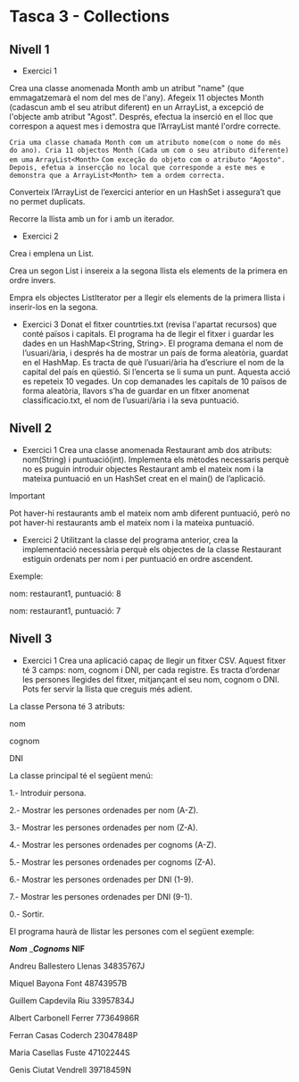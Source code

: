 # Tasca 3 - Collections

## Nivell 1

- Exercici 1

Crea una classe anomenada Month amb un atribut "name" (que emmagatzemarà el nom del mes de l'any). Afegeix 11 objectes Month (cadascun amb el seu atribut diferent) en un ArrayList, a excepció de l'objecte amb atribut "Agost". Després, efectua la inserció en el lloc que correspon a aquest mes i demostra que l’ArrayList manté l'ordre correcte.

`Cria uma classe chamada Month com um atributo nome(com o nome do mês do ano). Cria 11 objectos Month (Cada um com o seu atributo diferente) em uma`
`ArrayList<Month>`
`Com exceção do objeto com o atributo "Agosto". Depois, efetua a insercção no local que corresponde a este mes e demonstra que a ArrayList<Month> tem a ordem correcta.`

Converteix l’ArrayList de l’exercici anterior en un HashSet i assegura’t que no permet duplicats.

Recorre la llista amb un for i amb un iterador.

- Exercici 2

Crea i emplena un List<Integer>.

Crea un segon List<Integer> i insereix a la segona llista els elements de la primera en ordre invers.

Empra els objectes ListIterator per a llegir els elements de la primera llista i inserir-los en la segona.

- Exercici 3
  Donat el fitxer countrties.txt (revisa l'apartat recursos) que conté països i capitals. El programa ha de llegir el fitxer i guardar les dades en un HashMap<String, String>. El programa demana el nom de l’usuari/ària, i després ha de mostrar un país de forma aleatòria, guardat en el HashMap. Es tracta de què l’usuari/ària ha d’escriure el nom de la capital del país en qüestió. Si l’encerta se li suma un punt. Aquesta acció es repeteix 10 vegades. Un cop demanades les capitals de 10 països de forma aleatòria, llavors s’ha de guardar en un fitxer anomenat classificacio.txt, el nom de l’usuari/ària i la seva puntuació.

## Nivell 2

- Exercici 1
  Crea una classe anomenada Restaurant amb dos atributs: nom(String) i puntuació(int). Implementa els mètodes necessaris perquè no es puguin introduir objectes Restaurant amb el mateix nom i la mateixa puntuació en un HashSet creat en el main() de l’aplicació.

Important

Pot haver-hi restaurants amb el mateix nom amb diferent puntuació, però no pot haver-hi restaurants amb el mateix nom i la mateixa puntuació.

- Exercici 2
  Utilitzant la classe del programa anterior, crea la implementació necessària perquè els objectes de la classe Restaurant estiguin ordenats per nom i per puntuació en ordre ascendent.

Exemple:

nom: restaurant1, puntuació: 8

nom: restaurant1, puntuació: 7

## Nivell 3

- Exercici 1
  Crea una aplicació capaç de llegir un fitxer CSV. Aquest fitxer té 3 camps: nom, cognom i DNI, per cada registre. Es tracta d’ordenar les persones llegides del fitxer, mitjançant el seu nom, cognom o DNI. Pots fer servir la llista que creguis més adient.

La classe Persona té 3 atributs:

nom

cognom

DNI

La classe principal té el següent menú:

1.- Introduir persona.

2.- Mostrar les persones ordenades per nom (A-Z).

3.- Mostrar les persones ordenades per nom (Z-A).

4.- Mostrar les persones ordenades per cognoms (A-Z).

5.- Mostrar les persones ordenades per cognoms (Z-A).

6.- Mostrar les persones ordenades per DNI (1-9).

7.- Mostrar les persones ordenades per DNI (9-1).

0.- Sortir.

El programa haurà de llistar les persones com el següent exemple:

**_Nom_** \_**_Cognoms_** **NIF**

Andreu Ballestero Llenas 34835767J

Miquel Bayona Font 48743957B

Guillem Capdevila Riu 33957834J

Albert Carbonell Ferrer 77364986R

Ferran Casas Coderch 23047848P

Maria Casellas Fuste 47102244S

Genis Ciutat Vendrell 39718459N
